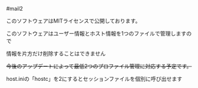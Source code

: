 #mail2

このソフトウェアはMITライセンスで公開しております。 
 
このソフトウェアはユーザー情報とホスト情報を1つのファイルで管理しますので

情報を片方だけ削除することはできません 

~~今後のアップデートによって最低2つのプロファイル管理に対応する予定です。~~ 

host.iniの「hostc」を2にするとセッションファイルを個別に呼び出せます
